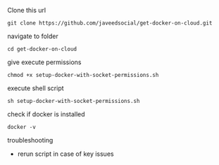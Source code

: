 

Clone this url
```
git clone https://github.com/javeedsocial/get-docker-on-cloud.git
```
navigate to folder
```
cd get-docker-on-cloud
```
give execute permissions
```
chmod +x setup-docker-with-socket-permissions.sh
```
execute shell script
```
sh setup-docker-with-socket-permissions.sh
```
check if docker is installed
```
docker -v
```
troubleshooting 
- rerun script in case of key issues
